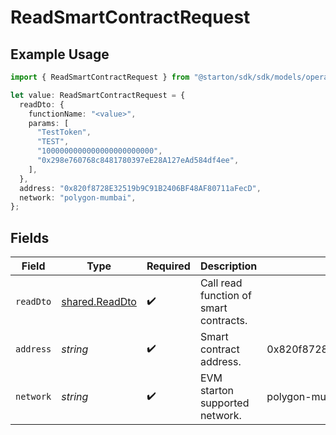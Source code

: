 # ReadSmartContractRequest

## Example Usage

```typescript
import { ReadSmartContractRequest } from "@starton/sdk/sdk/models/operations";

let value: ReadSmartContractRequest = {
  readDto: {
    functionName: "<value>",
    params: [
      "TestToken",
      "TEST",
      "1000000000000000000000000",
      "0x298e760768c8481780397eE28A127eAd584df4ee",
    ],
  },
  address: "0x820f8728E32519b9C91B2406BF48AF80711aFecD",
  network: "polygon-mumbai",
};
```

## Fields

| Field                                                   | Type                                                    | Required                                                | Description                                             | Example                                                 |
| ------------------------------------------------------- | ------------------------------------------------------- | ------------------------------------------------------- | ------------------------------------------------------- | ------------------------------------------------------- |
| `readDto`                                               | [shared.ReadDto](../../../sdk/models/shared/readdto.md) | :heavy_check_mark:                                      | Call read function of smart contracts.                  |                                                         |
| `address`                                               | *string*                                                | :heavy_check_mark:                                      | Smart contract address.                                 | 0x820f8728E32519b9C91B2406BF48AF80711aFecD              |
| `network`                                               | *string*                                                | :heavy_check_mark:                                      | EVM starton supported network.                          | polygon-mumbai                                          |